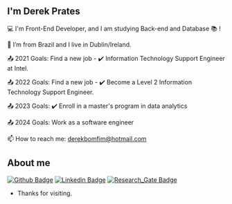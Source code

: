 ## I'm Derek Prates


:computer: I'm Front-End Developer, and I am studying Back-end and Database :books: !

:house_with_garden: I’m from Brazil and I live in Dublin/Ireland.

:outbox_tray: 2021 Goals: Find a new job - :heavy_check_mark: 
Information Technology Support Engineer at Intel.

:outbox_tray: 2022 Goals: Find a new job - :heavy_check_mark: 
Become a Level 2 Information Technology Support Engineer.

:outbox_tray: 2023 Goals: :heavy_check_mark: 
Enroll in a master's program in data analytics

:outbox_tray: 2024 Goals: 
Work as a software engineer 

📫 How to reach me: derekbomfim@hotmail.com
 

## About me

[![Github Badge](https://img.shields.io/badge/-Github-000?style=flat-square&logo=Github&logoColor=white&link=https://github.com/derekbomfimprates)](https://github.com/derekbomfimprates) [![Linkedin Badge](https://img.shields.io/badge/-LinkedIn-blue?style=flat-square&logo=Linkedin&logoColor=white&link=https://www.linkedin.com/in/derekprates/)]( https://www.linkedin.com/in/derekprates/) [![Research_Gate Badge](https://img.shields.io/badge/Research_Gate-00CCBB.svg?&style=flat-square&logo=ResearchGate&logoColor=white&link=https://www.researchgate.net/profile/Derek-Prates)]( https://www.researchgate.net/profile/Derek-Prates) 


- Thanks for visiting.

<!---
derekbomfimprates/derekbomfimprates is a ✨ special ✨ repository because its `README.md` (this file) appears on your GitHub profile.
You can click the Preview link to take a look at your changes.
--->
